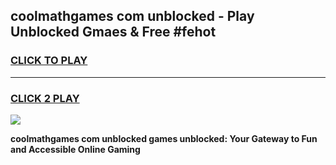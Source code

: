 
## coolmathgames com unblocked - Play Unblocked Gmaes & Free #fehot
<h3>
<a href="https://news.freeplayer.one?title=coolmathgames_com_unblocked&ref=24F">CLICK TO PLAY</a></h3>
<hr>

<h3>
<a href="https://news.freeplayer.one?title=coolmathgames_com_unblocked&ref=24F">CLICK 2 PLAY</a>
  
</h3>

<a href="https://news.freeplayer.one?title=coolmathgames_com_unblocked&ref=24F/"><img src="https://clearcache.store/games.png"></a>


**coolmathgames com unblocked games unblocked: Your Gateway to Fun and Accessible Online Gaming**
